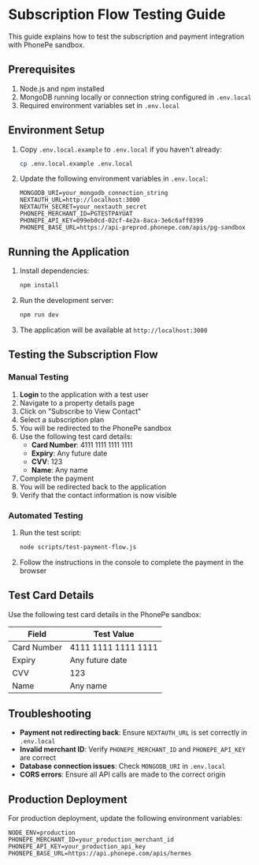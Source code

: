 # Subscription Flow Testing Guide

This guide explains how to test the subscription and payment integration with PhonePe sandbox.

## Prerequisites

1. Node.js and npm installed
2. MongoDB running locally or connection string configured in `.env.local`
3. Required environment variables set in `.env.local`

## Environment Setup

1. Copy `.env.local.example` to `.env.local` if you haven't already:
   ```bash
   cp .env.local.example .env.local
   ```

2. Update the following environment variables in `.env.local`:
   ```
   MONGODB_URI=your_mongodb_connection_string
   NEXTAUTH_URL=http://localhost:3000
   NEXTAUTH_SECRET=your_nextauth_secret
   PHONEPE_MERCHANT_ID=PGTESTPAYUAT
   PHONEPE_API_KEY=099eb0cd-02cf-4e2a-8aca-3e6c6aff0399
   PHONEPE_BASE_URL=https://api-preprod.phonepe.com/apis/pg-sandbox
   ```

## Running the Application

1. Install dependencies:
   ```bash
   npm install
   ```

2. Run the development server:
   ```bash
   npm run dev
   ```

3. The application will be available at `http://localhost:3000`

## Testing the Subscription Flow

### Manual Testing

1. **Login** to the application with a test user
2. Navigate to a property details page
3. Click on "Subscribe to View Contact"
4. Select a subscription plan
5. You will be redirected to the PhonePe sandbox
6. Use the following test card details:
   - **Card Number**: 4111 1111 1111 1111
   - **Expiry**: Any future date
   - **CVV**: 123
   - **Name**: Any name
7. Complete the payment
8. You will be redirected back to the application
9. Verify that the contact information is now visible

### Automated Testing

1. Run the test script:
   ```bash
   node scripts/test-payment-flow.js
   ```

2. Follow the instructions in the console to complete the payment in the browser

## Test Card Details

Use the following test card details in the PhonePe sandbox:

| Field          | Test Value         |
|----------------|--------------------|
| Card Number    | 4111 1111 1111 1111|
| Expiry         | Any future date    |
| CVV            | 123                |
| Name           | Any name           |

## Troubleshooting

- **Payment not redirecting back**: Ensure `NEXTAUTH_URL` is set correctly in `.env.local`
- **Invalid merchant ID**: Verify `PHONEPE_MERCHANT_ID` and `PHONEPE_API_KEY` are correct
- **Database connection issues**: Check `MONGODB_URI` in `.env.local`
- **CORS errors**: Ensure all API calls are made to the correct origin

## Production Deployment

For production deployment, update the following environment variables:

```
NODE_ENV=production
PHONEPE_MERCHANT_ID=your_production_merchant_id
PHONEPE_API_KEY=your_production_api_key
PHONEPE_BASE_URL=https://api.phonepe.com/apis/hermes
```
